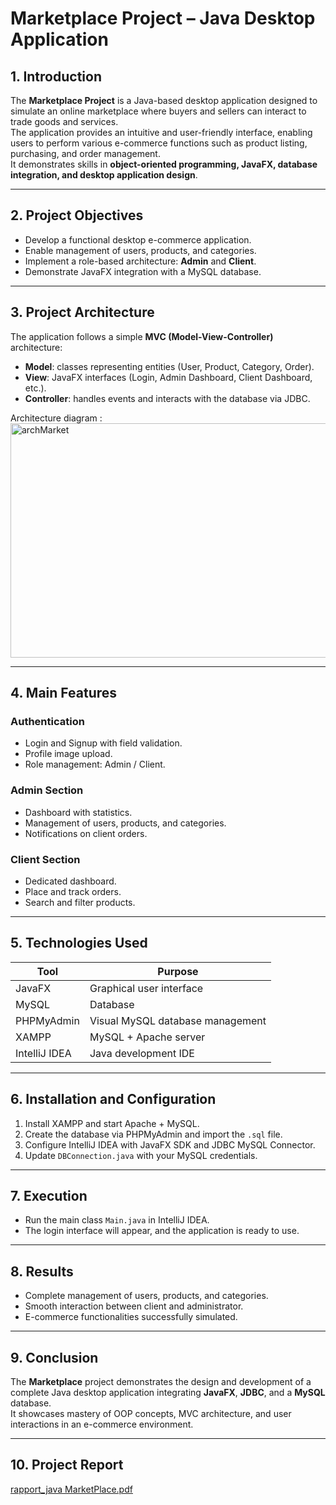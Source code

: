 # Marketplace Project – Java Desktop Application

## 1. Introduction
The **Marketplace Project** is a Java-based desktop application designed to simulate an online marketplace where buyers and sellers can interact to trade goods and services.  
The application provides an intuitive and user-friendly interface, enabling users to perform various e-commerce functions such as product listing, purchasing, and order management.  
It demonstrates skills in **object-oriented programming, JavaFX, database integration, and desktop application design**.

---

## 2. Project Objectives
- Develop a functional desktop e-commerce application.
- Enable management of users, products, and categories.
- Implement a role-based architecture: **Admin** and **Client**.
- Demonstrate JavaFX integration with a MySQL database.

---

## 3. Project Architecture
The application follows a simple **MVC (Model-View-Controller)** architecture:  
- **Model**: classes representing entities (User, Product, Category, Order).  
- **View**: JavaFX interfaces (Login, Admin Dashboard, Client Dashboard, etc.).  
- **Controller**: handles events and interacts with the database via JDBC.  

Architecture diagram :  
<img width="553" height="375" alt="archMarket" src="https://github.com/user-attachments/assets/6d074804-d944-49bd-ac17-a4d90e543db0" />


---

## 4. Main Features

### Authentication
- Login and Signup with field validation.
- Profile image upload.
- Role management: Admin / Client.

### Admin Section
- Dashboard with statistics.
- Management of users, products, and categories.
- Notifications on client orders.

### Client Section
- Dedicated dashboard.
- Place and track orders.
- Search and filter products.

---

##  5. Technologies Used

| Tool           | Purpose                                    |
|----------------|--------------------------------------------|
| JavaFX          | Graphical user interface                   |
| MySQL           | Database                                   |
| PHPMyAdmin      | Visual MySQL database management           |
| XAMPP           | MySQL + Apache server                       |
| IntelliJ IDEA   | Java development IDE                        |

---

##  6. Installation and Configuration
1. Install XAMPP and start Apache + MySQL.
2. Create the database via PHPMyAdmin and import the `.sql` file.
3. Configure IntelliJ IDEA with JavaFX SDK and JDBC MySQL Connector.
4. Update `DBConnection.java` with your MySQL credentials.

---

## 7. Execution
- Run the main class `Main.java` in IntelliJ IDEA.  
- The login interface will appear, and the application is ready to use.

---


## 8. Results
- Complete management of users, products, and categories.
- Smooth interaction between client and administrator.
- E-commerce functionalities successfully simulated.

---

## 9. Conclusion
The **Marketplace** project demonstrates the design and development of a complete Java desktop application integrating **JavaFX**, **JDBC**, and a **MySQL** database.  
It showcases mastery of OOP concepts, MVC architecture, and user interactions in an e-commerce environment.

---
## 10. Project Report
[rapport_java MarketPlace.pdf](https://github.com/user-attachments/files/21771084/rapport_java.MarketPlace.pdf)

